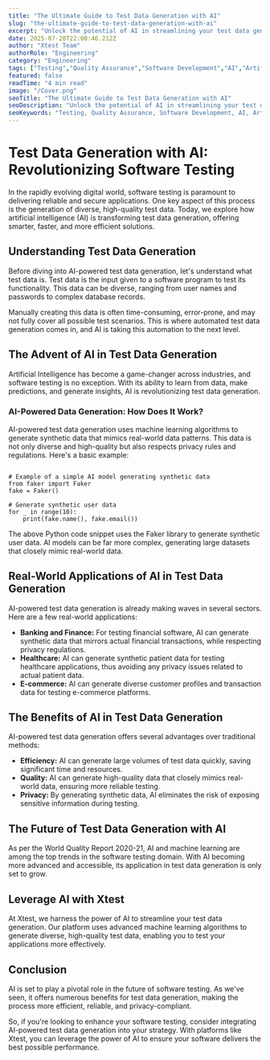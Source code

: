 ```yaml
---
title: "The Ultimate Guide to Test Data Generation with AI"
slug: "the-ultimate-guide-to-test-data-generation-with-ai"
excerpt: "Unlock the potential of AI in streamlining your test data generation process. Dive into our latest blog post to explore how AI can revolutionize your testing strategy, enhancing efficiency and accuracy. Dont miss out on leveraging artificial intelligence for a more robust and reliable data testing environment."
date: 2025-07-28T22:00:46.212Z
author: "Xtest Team"
authorRole: "Engineering"
category: "Engineering"
tags: ["Testing","Quality Assurance","Software Development","AI","Artificial Intelligence"]
featured: false
readTime: "4 min read"
image: "/Cover.png"
seoTitle: "The Ultimate Guide to Test Data Generation with AI"
seoDescription: "Unlock the potential of AI in streamlining your test data generation process. Dive into our latest blog post to explore how AI can revolutionize your testing strategy, enhancing efficiency and accuracy. Dont miss out on leveraging artificial intelligence for a more robust and reliable data testing environment."
seoKeywords: "Testing, Quality Assurance, Software Development, AI, Artificial Intelligence"
---
```


# Test Data Generation with AI: Revolutionizing Software Testing

In the rapidly evolving digital world, software testing is paramount to delivering reliable and secure applications. One key aspect of this process is the generation of diverse, high-quality test data. Today, we explore how artificial intelligence (AI) is transforming test data generation, offering smarter, faster, and more efficient solutions.

## Understanding Test Data Generation

Before diving into AI-powered test data generation, let's understand what test data is. Test data is the input given to a software program to test its functionality. This data can be diverse, ranging from user names and passwords to complex database records.

Manually creating this data is often time-consuming, error-prone, and may not fully cover all possible test scenarios. This is where automated test data generation comes in, and AI is taking this automation to the next level.

## The Advent of AI in Test Data Generation

Artificial Intelligence has become a game-changer across industries, and software testing is no exception. With its ability to learn from data, make predictions, and generate insights, AI is revolutionizing test data generation.

### AI-Powered Data Generation: How Does It Work?

AI-powered test data generation uses machine learning algorithms to generate synthetic data that mimics real-world data patterns. This data is not only diverse and high-quality but also respects privacy rules and regulations. Here's a basic example:

```

# Example of a simple AI model generating synthetic data
from faker import Faker
fake = Faker()

# Generate synthetic user data
for _ in range(10):
    print(fake.name(), fake.email())
```

The above Python code snippet uses the Faker library to generate synthetic user data. AI models can be far more complex, generating large datasets that closely mimic real-world data.

## Real-World Applications of AI in Test Data Generation

AI-powered test data generation is already making waves in several sectors. Here are a few real-world applications:

*   **Banking and Finance:** For testing financial software, AI can generate synthetic data that mirrors actual financial transactions, while respecting privacy regulations.
*   **Healthcare:** AI can generate synthetic patient data for testing healthcare applications, thus avoiding any privacy issues related to actual patient data.
*   **E-commerce:** AI can generate diverse customer profiles and transaction data for testing e-commerce platforms.

## The Benefits of AI in Test Data Generation

AI-powered test data generation offers several advantages over traditional methods:

*   **Efficiency:** AI can generate large volumes of test data quickly, saving significant time and resources.
*   **Quality:** AI can generate high-quality data that closely mimics real-world data, ensuring more reliable testing.
*   **Privacy:** By generating synthetic data, AI eliminates the risk of exposing sensitive information during testing.

## The Future of Test Data Generation with AI

As per the World Quality Report 2020-21, AI and machine learning are among the top trends in the software testing domain. With AI becoming more advanced and accessible, its application in test data generation is only set to grow.

## Leverage AI with Xtest

At Xtest, we harness the power of AI to streamline your test data generation. Our platform uses advanced machine learning algorithms to generate diverse, high-quality test data, enabling you to test your applications more effectively.

## Conclusion

AI is set to play a pivotal role in the future of software testing. As we've seen, it offers numerous benefits for test data generation, making the process more efficient, reliable, and privacy-compliant.

So, if you're looking to enhance your software testing, consider integrating AI-powered test data generation into your strategy. With platforms like Xtest, you can leverage the power of AI to ensure your software delivers the best possible performance.